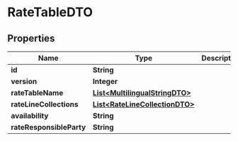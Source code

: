 

# RateTableDTO


## Properties

Name | Type | Description | Notes
------------ | ------------- | ------------- | -------------
**id** | **String** |  |  [optional]
**version** | **Integer** |  |  [optional]
**rateTableName** | [**List&lt;MultilingualStringDTO&gt;**](MultilingualStringDTO.md) |  |  [optional]
**rateLineCollections** | [**List&lt;RateLineCollectionDTO&gt;**](RateLineCollectionDTO.md) |  |  [optional]
**availability** | **String** |  |  [optional]
**rateResponsibleParty** | **String** |  |  [optional]



